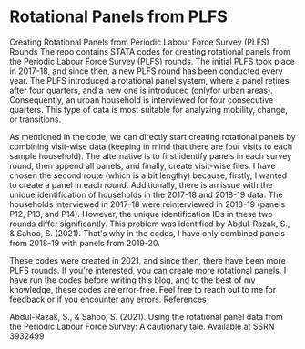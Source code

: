 # Rotational Panels from PLFS
 Creating Rotational Panels from Periodic Labour Force Survey (PLFS) Rounds
The repo contains STATA codes for creating rotational panels from the Periodic Labour Force Survey (PLFS) rounds. The initial PLFS took place in 2017-18, and since then, a new PLFS round has been conducted every year. The PLFS introduced a rotational panel system, where a panel retires after four quarters, and a new one is introduced (onlyfor urban areas). Consequently, an urban household is interviewed for four consecutive quarters. This type of data is most suitable for analyzing mobility, change, or transitions.

As mentioned in the code, we can directly start creating rotational panels by combining visit-wise data (keeping in mind that there are four visits to each sample household). The alternative is to first identify panels in each survey round, then append all panels, and finally, create visit-wise files. I have chosen the second route (which is a bit lengthy) because, firstly, I wanted to create a panel in each round. Additionally, there is an issue with the unique identification of households in the 2017-18 and 2018-19 data. The households interviewed in 2017-18 were reinterviewed in 2018-19 (panels P12, P13, and P14). However, the unique identification IDs in these two rounds differ significantly. This problem was identified by Abdul-Razak, S., & Sahoo, S. (2021). That's why in the codes, I have only combined panels from 2018-19 with panels from 2019-20.

These codes were created in 2021, and since then, there have been more PLFS rounds. If you're interested, you can create more rotational panels. I have run the codes before writing this blog, and to the best of my knowledge, these codes are error-free. Feel free to reach out to me for feedback or if you encounter any errors.
References

Abdul-Razak, S., & Sahoo, S. (2021). Using the rotational panel data from the Periodic Labour Force Survey: A cautionary tale. Available at SSRN 3932499

